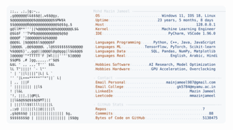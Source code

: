 <picture>
  <source srcset="https://raw.githubusercontent.com/mmazinjameel/mmazinjameel/main/dark_mode.svg?v=1744510466" media="(prefers-color-scheme: dark)">
  <img src="https://raw.githubusercontent.com/mmazinjameel/mmazinjameel/main/light_mode.svg?v=1744510466">
</picture>
